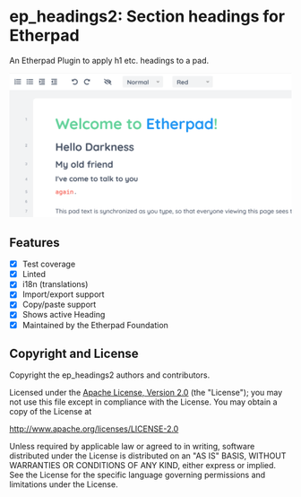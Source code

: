 # ep\_headings2: Section headings for Etherpad

An Etherpad Plugin to apply h1 etc. headings to a pad.

![Screenshot](screenshot.png)

## Features

- [x] Test coverage
- [x] Linted
- [x] i18n (translations)
- [x] Import/export support
- [x] Copy/paste support
- [x] Shows active Heading
- [x] Maintained by the Etherpad Foundation

## Copyright and License

Copyright the ep\_headings2 authors and contributors.

Licensed under the [Apache License, Version 2.0](LICENSE) (the "License"); you
may not use this file except in compliance with the License. You may obtain a
copy of the License at

http://www.apache.org/licenses/LICENSE-2.0

Unless required by applicable law or agreed to in writing, software distributed
under the License is distributed on an "AS IS" BASIS, WITHOUT WARRANTIES OR
CONDITIONS OF ANY KIND, either express or implied. See the License for the
specific language governing permissions and limitations under the License.
